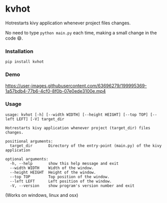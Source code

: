 # kvhot

Hotrestarts kivy application whenever project files changes.

No need to type `python main.py` each time, making a small change in the code 😄.

### Installation

`pip install kvhot`

### Demo

https://user-images.githubusercontent.com/63696279/199995369-1a57bdb4-77b6-4cf0-8f0b-07e0ede3100e.mp4

### Usage

```
usage: kvhot [-h] [--width WIDTH] [--height HEIGHT] [--top TOP] [--left LEFT] [-V] target_dir

Hotrestarts kivy application whenever project (target_dir) files changes.

positional arguments:
  target_dir       Directory of the entry-point (main.py) of the kivy application

optional arguments:
  -h, --help       show this help message and exit
  --width WIDTH    Width of the window.
  --height HEIGHT  Height of the window.
  --top TOP        Top position of the window.
  --left LEFT      Left position of the window.
  -V, --version    show program's version number and exit
```

(Works on windows, linux and osx)
